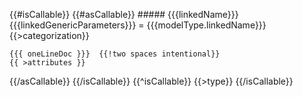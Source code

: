 {{#isCallable}}
  {{#asCallable}}
    ##### {{{linkedName}}}{{{linkedGenericParameters}}} = {{{modelType.linkedName}}}
    {{>categorization}}

    {{{ oneLineDoc }}}  {{!two spaces intentional}}
    {{ >attributes }}
  {{/asCallable}}
{{/isCallable}}
{{^isCallable}}
  {{>type}}
{{/isCallable}}
